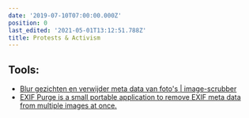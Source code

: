 ```yaml
---
date: '2019-07-10T07:00:00.000Z'
position: 0
last_edited: '2021-05-01T13:12:51.788Z'
title: Protests & Activism
---
```

## Tools:

* [Blur gezichten en verwijder meta data van foto's | image-scrubber](https://everestpipkin.github.io/image-scrubber/)
* [EXIF Purge is a small portable application to remove EXIF meta data from multiple images at once.](http://www.exifpurge.com/)